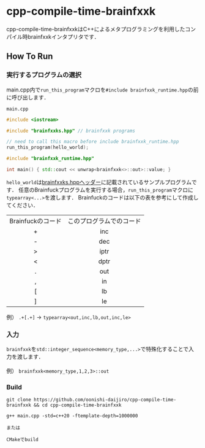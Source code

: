 # cpp-compile-time-brainfxxk

cpp-compile-time-brainfxxkはC++によるメタプログラミングを利用したコンパイル時brainfxxkインタプリタです．

## How To Run
### 実行するプログラムの選択

main.cpp内で`run_this_program`マクロを`#include brainfxxk_runtime.hpp`の前に呼び出します．

`main.cpp`
```c++
#include <iostream>

#include "brainfxxks.hpp" // brainfxxk programs

// need to call this macro before include brainfxxk_runtime.hpp
run_this_program(hello_world);

#include "brainfxxk_runtime.hpp"

int main() { std::cout << unwrap<brainfxxk<>::out>::value; }

```

`hello_world`は[brainfxxks.hppヘッダー](https://github.com/oonishi-daijiro/cpp-compile-time-brainfxxk/blob/master/brainfxxks.hpp)に記載されているサンプルプログラムです．
任意のBrainfuckプログラムを実行する場合，`run_this_program`マクロに`typearray<...>`を渡します．
Brainfuckのコードは以下の表を参考にして作成してください．

|                   |                          |
| :---------------: | :----------------------: |
| Brainfuckのコード | このプログラムでのコード |   
| +                 | inc                      |
| -                 | dec                      |
| >                 | iptr                     |
| <                 | dptr                     |
| .                 | out                      |
| ,                 | in                       |
| [                 | lb                       |
| ]                 | le                       |

例）
`.+[.+]` → `typearray<out,inc,lb,out,inc,le>`


### 入力
`brainfxxk`を`std::integer_sequence<memory_type,...>`で特殊化することで入力を渡します．<br><br>
例）
`brainfxxk<memory_type,1,2,3>::out`

### Build
```
git clone https://github.com/oonishi-daijiro/cpp-compile-time-brainfxxk && cd cpp-compile-time-brainfxxk
```
```
g++ main.cpp -std=c++20 -ftemplate-depth=1000000

または

CMakeでbuild
```

